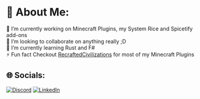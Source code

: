 
# 💫 About Me:
🔭 I’m currently working on Minecraft Plugins, my System Rice and Spicetify add-ons<br>👯 I’m looking to collaborate on anything really ;D<br>🌱 I’m currently learning Rust and F#  
⚡ Fun fact Checkout [RecraftedCivilizations](https://github.com/RecraftedCivilizations) for most of my Minecraft Plugins


## 🌐 Socials:
[![Discord](https://img.shields.io/badge/Discord-%237289DA.svg?logo=discord&logoColor=white)](htttps://discord.gg/DarkVanityOfLight#8817)
[![LinkedIn](https://img.shields.io/badge/LinkedIn-%230077B5.svg?logo=linkedin&logoColor=white)](https://www.linkedin.com/in/kilian-lichtner-3b391a213/)

